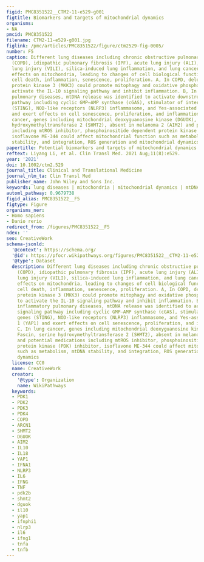 ```yaml
---
figid: PMC8351522__CTM2-11-e529-g001
figtitle: Biomarkers and targets of mitochondrial dynamics
organisms:
- NA
pmcid: PMC8351522
filename: CTM2-11-e529-g001.jpg
figlink: /pmc/articles/PMC8351522/figure/ctm2529-fig-0005/
number: F5
caption: Different lung diseases including chronic obstructive pulmonary diseases
  (COPD), idiopathic pulmonary fibrosis (IPF), acute lung injury (ALI), ventilator‐induced
  lung injury (VILI), silica‐induced lung inflammation, and lung cancer (LC) have
  effects on mitochondria, leading to changes of cell biological function such as
  cell death, inflammation, senescence, proliferation. A, In COPD, deletion of mitogen‐activated
  protein kinase 3 (MKK3) could promote mitophagy and oxidative phosphorylation to
  activate the IL‐10 signaling pathway and inhibit inflammation. B, In other inflammatory
  pulmonary diseases, mtDNA release was identified to activate downstream signaling
  pathway including cyclic GMP–AMP synthase (cGAS), stimulator of interferon genes
  (STING), NOD‐like receptors (NLRP3) inflammasome, and Yes‐associated protein 1 (YAP1)
  and exert effects on cell senescence, proliferation, and inflammation. C, In lung
  cancer, genes including mitochondrial deoxyguanosine kinase (DGUOK), Fascin, serine
  hydroxymethyltransferase 2 (SHMT2), absent in melanoma 2 (AIM2) and potential medications
  including mtROS inhibitor, phosphoinositide dependent protein kinase (PDK) inhibitor,
  isoflavone ME‐344 could affect mitochondrial function such as metabolism, mtDNA
  stability, and integration, ROS generation and mitochondrial dynamics
papertitle: Potential biomarkers and targets of mitochondrial dynamics.
reftext: Liyang Li, et al. Clin Transl Med. 2021 Aug;11(8):e529.
year: '2021'
doi: 10.1002/ctm2.529
journal_title: Clinical and Translational Medicine
journal_nlm_ta: Clin Transl Med
publisher_name: John Wiley and Sons Inc.
keywords: lung diseases | mitochondria | mitochondrial dynamics | mtDNA
automl_pathway: 0.9679738
figid_alias: PMC8351522__F5
figtype: Figure
organisms_ner:
- Homo sapiens
- Danio rerio
redirect_from: /figures/PMC8351522__F5
ndex: ''
seo: CreativeWork
schema-jsonld:
  '@context': https://schema.org/
  '@id': https://pfocr.wikipathways.org/figures/PMC8351522__CTM2-11-e529-g001.html
  '@type': Dataset
  description: Different lung diseases including chronic obstructive pulmonary diseases
    (COPD), idiopathic pulmonary fibrosis (IPF), acute lung injury (ALI), ventilator‐induced
    lung injury (VILI), silica‐induced lung inflammation, and lung cancer (LC) have
    effects on mitochondria, leading to changes of cell biological function such as
    cell death, inflammation, senescence, proliferation. A, In COPD, deletion of mitogen‐activated
    protein kinase 3 (MKK3) could promote mitophagy and oxidative phosphorylation
    to activate the IL‐10 signaling pathway and inhibit inflammation. B, In other
    inflammatory pulmonary diseases, mtDNA release was identified to activate downstream
    signaling pathway including cyclic GMP–AMP synthase (cGAS), stimulator of interferon
    genes (STING), NOD‐like receptors (NLRP3) inflammasome, and Yes‐associated protein
    1 (YAP1) and exert effects on cell senescence, proliferation, and inflammation.
    C, In lung cancer, genes including mitochondrial deoxyguanosine kinase (DGUOK),
    Fascin, serine hydroxymethyltransferase 2 (SHMT2), absent in melanoma 2 (AIM2)
    and potential medications including mtROS inhibitor, phosphoinositide dependent
    protein kinase (PDK) inhibitor, isoflavone ME‐344 could affect mitochondrial function
    such as metabolism, mtDNA stability, and integration, ROS generation and mitochondrial
    dynamics
  license: CC0
  name: CreativeWork
  creator:
    '@type': Organization
    name: WikiPathways
  keywords:
  - PDK1
  - PDK2
  - PDK3
  - PDK4
  - COPD
  - ARCN1
  - SHMT2
  - DGUOK
  - AIM2
  - IL10
  - IL18
  - YAP1
  - IFNA1
  - NLRP3
  - IL6
  - IFNG
  - TNF
  - pdk2b
  - shmt2
  - dguok
  - il10
  - yap1
  - ifnphi1
  - nlrp3
  - il6
  - ifng1
  - tnfa
  - tnfb
---
```

